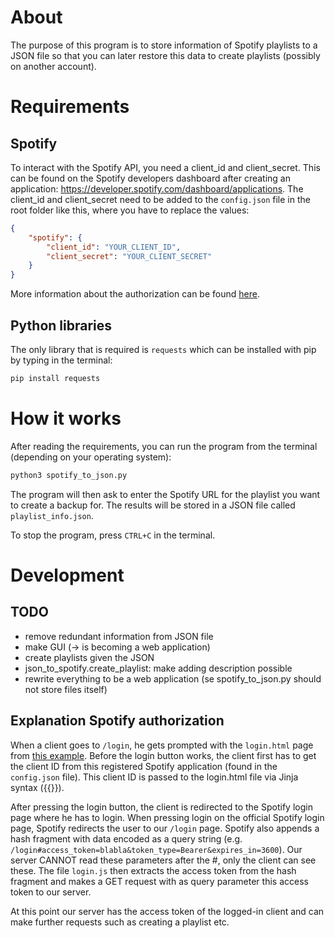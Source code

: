 # About
The purpose of this program is to store information of Spotify playlists to a JSON file so that you can later restore this data to create playlists (possibly on another account).

# Requirements
## Spotify
To interact with the Spotify API, you need a client_id and client_secret. This can be found on the Spotify developers dashboard after creating an application: https://developer.spotify.com/dashboard/applications. The client_id and client_secret need to be added to the `config.json` file in the root folder like this, where you have to replace the values:
```json
{
    "spotify": {
        "client_id": "YOUR_CLIENT_ID",
        "client_secret": "YOUR_CLIENT_SECRET"
    }
}
```
More information about the authorization can be found [here](https://developer.spotify.com/documentation/general/guides/authorization-guide/).

## Python libraries
The only library that is required is `requests` which can be installed with pip by typing in the terminal:
```bash
pip install requests
```

# How it works
After reading the requirements, you can run the program from the terminal (depending on your operating system):
```python
python3 spotify_to_json.py
```

The program will then ask to enter the Spotify URL for the playlist you want to create a backup for. The results will be stored in a JSON file called `playlist_info.json`.

To stop the program, press `CTRL+C` in the terminal.

# Development
## TODO
- remove redundant information from JSON file
- make GUI (-> is becoming a web application)
- create playlists given the JSON
- json_to_spotify.create_playlist: make adding description possible
- rewrite everything to be a web application (se spotify_to_json.py should not store files itself)

## Explanation Spotify authorization
When a client goes to `/login`, he gets prompted with the `login.html` page from [this example](https://github.com/spotify/web-api-auth-examples/blob/master/implicit_grant/templates/index.html). Before the login button works, the client first has to get the client ID from this registered Spotify application (found in the `config.json` file). This client ID is passed to the login.html file via Jinja syntax ({{}}).

After pressing the login button, the client is redirected to the Spotify login page where he has to login. When pressing login on the official Spotify login page, Spotify redirects the user to our `/login` page. Spotify also appends a hash fragment with data encoded as a query string (e.g. `/login#access_token=blabla&token_type=Bearer&expires_in=3600`). Our server CANNOT read these parameters after the #, only the client can see these. The file `login.js` then extracts the access token from the hash fragment and makes a GET request with as query parameter this access token to our server.

At this point our server has the access token of the logged-in client and can make further requests such as creating a playlist etc.